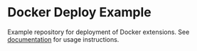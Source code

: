 # Docker Deploy Example

Example repository for deployment of Docker extensions. See [documentation](https://developers.keboola.com/extend/) for usage instructions.
